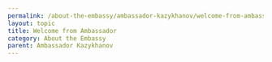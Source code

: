 ```yaml
---
permalink: /about-the-embassy/ambassador-kazykhanov/welcome-from-ambassador
layout: topic
title: Welcome from Ambassador
category: About the Embassy
parent: Ambassador Kazykhanov
---
```

